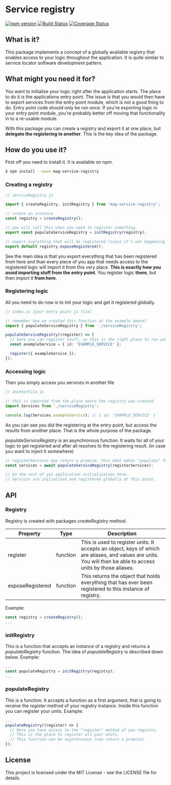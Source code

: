 Service registry
===

[![npm version](https://badge.fury.io/js/mag-service-registry.svg)](https://badge.fury.io/js/mag-service-registry) [![Build Status](https://travis-ci.org/MadAppGang/mag-service-registry.svg?branch=master)](https://travis-ci.org/MadAppGang/mag-service-registry)
[![Coverage Status](https://coveralls.io/repos/github/MadAppGang/mag-service-registry/badge.svg?branch=master)](https://coveralls.io/github/MadAppGang/mag-service-registry?branch=master)
## What is it?
This package implements a concept of a globally available registry that enables access to your logic throughout the application.
It is quite similar to service locator software development pattern.

## What might you need it for?
You want to initialize your logic right after the application starts. The place to do it is the applications entry point.
The issue is that you would then have to export services from the entry point module, which is not a good thing to do. Entry point code should only be run once. If you're exporting logic in your entry point module, you're probably better off moving that functionality in to a re-usable module.

With this package you can create a registry and export it at one place, but **delegate the registering to another**.
This is the key idea of the package.

## How do you use it?
First off you need to install it. It is available on npm.
```bash
$ npm install --save mag-service-registry
```

### Creating a registry
```javascript
// serviceRegistry.js

import { createRegistry, initRegistry } from 'mag-service-registry';

// create an instance
const registry = createRegistry();

// you will call this when you need to register something.
export const populateServiceRegistry = initRegistry(registry);

// export everything that will be registered (since it's not happening here)
export default registry.exposeRegistered();

```
See the main idea is that you export everything that has been registered from here
and than every piece of you app that needs access to the registered logic will import it from this very place.
**This is exactly how you avoid importing stuff from the entry point**. You register logic **there**, but then import it **from here**.

### Registering logic
All you need to do now is to init your logic and get it registered globally.
```javascript
// index.js [your entry point js file]

// remember how we created this function at the example above?
import { populateServiceRegistry } from './serviceRegistry';

populateServiceRegistry((register) => {
  // here you can register stuff, so this is the right place to run your logic for the first time
  const exampleService = { id: 'EXAMPLE_SERVICE' };

  register({ exampleService });
});
```

### Accessing logic
Then you simply access you services in another file
```javascript
// anotherFile.js

// this is imported from the place where the registry was created
import Services from './serviceRegistry';

console.log(Services.exampleService); // { id: 'EXAMPLE_SERVICE' }
```

As you can see you did the registering at the entry point, but access the results from another place. That is the whole purpose of the package.

*populateServiceRegistry* is an asynchronous function. It waits for all of your logic to get registered and after all resolves to the registering result.
(in case you want to inject it somewhere)

```javascript
// registerServices may return a promise, this what makes "populate" function asynchronous.
const services = await populateServiceRegistry(registerServices);

// Do the rest of you application initialization here.
// Services are initialized and registered globally at this point.
```

## API
### Registry
Registry is created with packages *createRegistry* method.

| Property | Type | Description |
| --- | --- | --- |
| register | function | This is used to register units. It accepts an object, keys of which are aliases, and values are units. You will then be able to access units by those aliases.
| exposeRegistered | function | This returns the object that holds everything that has ever been registered to this instance of registry.
Example:
```javascript
const registry = createRegistry();
...
```


### initRegistry
This is a function that accepts an instance of a registry and returns a *populateRegistry* function. The idea of *populateRegistry* is described down below.
Example:
```javascript
...
const populateRegistry = initRegistry(registry);
...
```

### populateRegistry
This is a function. It accepts a function as a first argument, that is going to receive the *register* method of your registry instance.
Inside this function you can register your units. 
Example:
```javascript
...
populateRegistry((register) => {
  // Here you have access to the "register" method of you registry.
  // This is the place to register all your units.
  // This function can be asynchronous (can return a promise)
});
```

## License
This project is licensed under the MIT License - see the LICENSE file for details.





